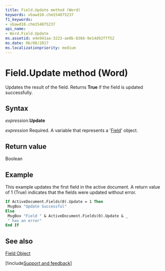 ```yaml
---
title: Field.Update method (Word)
keywords: vbawd10.chm154075237
f1_keywords:
- vbawd10.chm154075237
api_name:
- Word.Field.Update
ms.assetid: e4e941aa-3223-ae0b-8366-9e14d92fff52
ms.date: 06/08/2017
ms.localizationpriority: medium
---
```



# Field.Update method (Word)

Updates the result of the field. Returns **True** if the field is updated successfully.


## Syntax

_expression_.**Update**

_expression_ Required. A variable that represents a '[Field](Word.Field.md)' object.


## Return value

Boolean


## Example

This example updates the first field in the active document. A return value of 1 (True) indicates that the fields were updated without error.


```vb
If ActiveDocument.Fields(0).Update = 1 Then 
 MsgBox "Update Successful" 
Else 
 MsgBox "Field " & ActiveDocument.Fields(0).Update & _ 
 " has an error" 
End If
```


## See also


[Field Object](Word.Field.md)

[!include[Support and feedback](~/includes/feedback-boilerplate.md)]